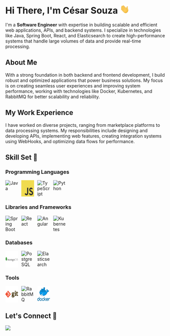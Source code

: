 <h1>Hi There, I'm César Souza <img src="https://raw.githubusercontent.com/ABSphreak/ABSphreak/master/gifs/Hi.gif" width="30px"></h1>

I'm a **Software Engineer** with expertise in building scalable and efficient web applications, APIs, and backend systems. I specialize in technologies like Java, Spring Boot, React, and Elasticsearch to create high-performance systems that handle large volumes of data and provide real-time processing.

## About Me
With a strong foundation in both backend and frontend development, I build robust and optimized applications that power business solutions. My focus is on creating seamless user experiences and improving system performance, working with technologies like Docker, Kubernetes, and RabbitMQ for better scalability and reliability.

## My Work Experience
I have worked on diverse projects, ranging from marketplace platforms to data processing systems. My responsibilities include designing and developing APIs, implementing web features, creating integration systems using WebHooks, and optimizing data flows for performance.

## Skill Set :muscle:

### Programming Languages
<div style="display: flex; gap: 10px;">
  <img title="Java" alt="Java" width="40px" src="https://cdn.jsdelivr.net/gh/devicons/devicon/icons/java/java-original.svg"/>  
  <img title="JavaScript" alt="JavaScript" width="40px" src="https://raw.githubusercontent.com/github/explore/master/topics/javascript/javascript.png"/>  
  <img title="TypeScript" alt="TypeScript" width="40px" src="https://cdn.jsdelivr.net/gh/devicons/devicon/icons/typescript/typescript-original.svg"/>  
  <img title="Python" alt="Python" width="40px" src="https://cdn.jsdelivr.net/gh/devicons/devicon/icons/python/python-original.svg"/>  
</div>

### Libraries and Frameworks
<div style="display: flex; gap: 10px;">
  <img title="Spring Boot" alt="Spring Boot" width="40px" src="https://cdn.jsdelivr.net/gh/devicons/devicon/icons/spring/spring-original.svg"/>  
  <img title="React" alt="React" width="40px" src="https://cdn.jsdelivr.net/gh/devicons/devicon/icons/react/react-original.svg"/>  
  <img title="Angular" alt="Angular" width="40px" src="https://cdn.jsdelivr.net/gh/devicons/devicon/icons/angular/angular-original.svg"/>  
  <img title="Kubernetes" alt="Kubernetes" width="40px" src="https://cdn.jsdelivr.net/gh/devicons/devicon/icons/kubernetes/kubernetes-plain-wordmark.svg"/>
</div>

### Databases
<div style="display: flex; gap: 10px;">
  <img title="MongoDB" alt="MongoDB" width="40px" src="https://raw.githubusercontent.com/github/explore/master/topics/mongodb/mongodb.png"/>  
  <img title="PostgreSQL" alt="PostgreSQL" width="40px" src="https://cdn.jsdelivr.net/gh/devicons/devicon/icons/postgresql/postgresql-original.svg"/>  
  <img title="Elasticsearch" alt="Elasticsearch" width="40px" src="https://cdn.jsdelivr.net/gh/devicons/devicon/icons/elasticsearch/elasticsearch-original.svg"/>
</div>

### Tools
<div style="display: flex; gap: 10px;">
  <img title="Git" alt="Git" width="40px" src="https://raw.githubusercontent.com/github/explore/master/topics/git/git.png"/>  
  <img title="RabbitMQ" alt="RabbitMQ" width="40px" src="https://cdn.jsdelivr.net/gh/devicons/devicon/icons/rabbitmq/rabbitmq-original.svg"/>  
  <img title="Docker" alt="Docker" width="40px" src="https://raw.githubusercontent.com/github/explore/master/topics/docker/docker.png"/>
</div>

## Let's Connect :handshake:
<a href="https://www.linkedin.com/in/cesar-daniel"><img src="https://cdn2.iconfinder.com/data/icons/social-media-2285/512/1_Linkedin_unofficial_colored_svg-128.png" width="40"></a>

